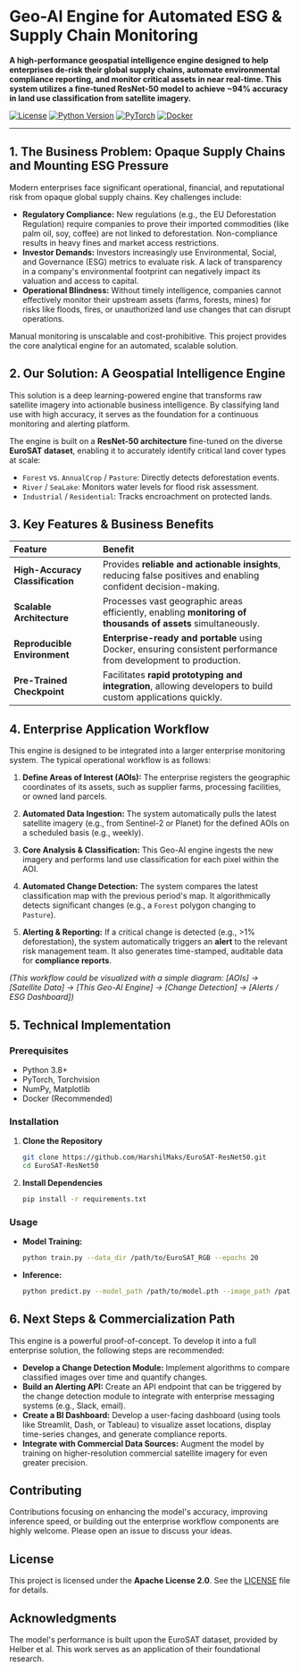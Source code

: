   # Geo-AI Engine for Automated ESG & Supply Chain Monitoring

  **A high-performance geospatial intelligence engine designed to help enterprises de-risk their global supply chains, automate environmental compliance reporting, and monitor critical assets in near real-time. This system utilizes a fine-tuned ResNet-50 model to achieve ~94% accuracy in land use classification from satellite imagery.**

  [![License](https://img.shields.io/badge/License-Apache_2.0-blue.svg)](https://opensource.org/licenses/Apache-2.0)
  [![Python Version](https://img.shields.io/badge/Python-3.8%2B-blue.svg)](https://www.python.org/downloads/)
  [![PyTorch](https://img.shields.io/badge/PyTorch-%23EE4C2C.svg?style=flat&logo=PyTorch&logoColor=white)](https://pytorch.org/)
  [![Docker](https://img.shields.io/badge/Docker-Ready-blue?logo=docker&logoColor=white)](https://www.docker.com/)

</div>

---

## 1. The Business Problem: Opaque Supply Chains and Mounting ESG Pressure

Modern enterprises face significant operational, financial, and reputational risk from opaque global supply chains. Key challenges include:

*   **Regulatory Compliance:** New regulations (e.g., the EU Deforestation Regulation) require companies to prove their imported commodities (like palm oil, soy, coffee) are not linked to deforestation. Non-compliance results in heavy fines and market access restrictions.
*   **Investor Demands:** Investors increasingly use Environmental, Social, and Governance (ESG) metrics to evaluate risk. A lack of transparency in a company's environmental footprint can negatively impact its valuation and access to capital.
*   **Operational Blindness:** Without timely intelligence, companies cannot effectively monitor their upstream assets (farms, forests, mines) for risks like floods, fires, or unauthorized land use changes that can disrupt operations.

Manual monitoring is unscalable and cost-prohibitive. This project provides the core analytical engine for an automated, scalable solution.

## 2. Our Solution: A Geospatial Intelligence Engine

This solution is a deep learning-powered engine that transforms raw satellite imagery into actionable business intelligence. By classifying land use with high accuracy, it serves as the foundation for a continuous monitoring and alerting platform.

The engine is built on a **ResNet-50 architecture** fine-tuned on the diverse **EuroSAT dataset**, enabling it to accurately identify critical land cover types at scale:
*   `Forest` vs. `AnnualCrop` / `Pasture`: Directly detects deforestation events.
*   `River` / `SeaLake`: Monitors water levels for flood risk assessment.
*   `Industrial` / `Residential`: Tracks encroachment on protected lands.

## 3. Key Features & Business Benefits

| Feature                      | Benefit                                                                                               |
| :--------------------------- | :---------------------------------------------------------------------------------------------------- |
| **High-Accuracy Classification** | Provides **reliable and actionable insights**, reducing false positives and enabling confident decision-making. |
| **Scalable Architecture**        | Processes vast geographic areas efficiently, enabling **monitoring of thousands of assets** simultaneously.       |
| **Reproducible Environment**     | **Enterprise-ready and portable** using Docker, ensuring consistent performance from development to production. |
| **Pre-Trained Checkpoint**       | Facilitates **rapid prototyping and integration**, allowing developers to build custom applications quickly.    |

## 4. Enterprise Application Workflow

This engine is designed to be integrated into a larger enterprise monitoring system. The typical operational workflow is as follows:

1.  **Define Areas of Interest (AOIs):** The enterprise registers the geographic coordinates of its assets, such as supplier farms, processing facilities, or owned land parcels.

2.  **Automated Data Ingestion:** The system automatically pulls the latest satellite imagery (e.g., from Sentinel-2 or Planet) for the defined AOIs on a scheduled basis (e.g., weekly).

3.  **Core Analysis & Classification:** This Geo-AI engine ingests the new imagery and performs land use classification for each pixel within the AOI.

4.  **Automated Change Detection:** The system compares the latest classification map with the previous period's map. It algorithmically detects significant changes (e.g., a `Forest` polygon changing to `Pasture`).

5.  **Alerting & Reporting:** If a critical change is detected (e.g., >1% deforestation), the system automatically triggers an **alert** to the relevant risk management team. It also generates time-stamped, auditable data for **compliance reports**.

*(This workflow could be visualized with a simple diagram: [AOIs] -> [Satellite Data] -> [This Geo-AI Engine] -> [Change Detection] -> [Alerts / ESG Dashboard])*

## 5. Technical Implementation

### Prerequisites
*   Python 3.8+
*   PyTorch, Torchvision
*   NumPy, Matplotlib
*   Docker (Recommended)

### Installation
1.  **Clone the Repository**
    ```bash
    git clone https://github.com/HarshilMaks/EuroSAT-ResNet50.git
    cd EuroSAT-ResNet50
    ```
2.  **Install Dependencies**
    ```bash
    pip install -r requirements.txt
    ```

### Usage
*   **Model Training:**
    ```bash
    python train.py --data_dir /path/to/EuroSAT_RGB --epochs 20
    ```
*   **Inference:**
    ```bash
    python predict.py --model_path /path/to/model.pth --image_path /path/to/asset_image.jpg
    ```

## 6. Next Steps & Commercialization Path

This engine is a powerful proof-of-concept. To develop it into a full enterprise solution, the following steps are recommended:

*   **Develop a Change Detection Module:** Implement algorithms to compare classified images over time and quantify changes.
*   **Build an Alerting API:** Create an API endpoint that can be triggered by the change detection module to integrate with enterprise messaging systems (e.g., Slack, email).
*   **Create a BI Dashboard:** Develop a user-facing dashboard (using tools like Streamlit, Dash, or Tableau) to visualize asset locations, display time-series changes, and generate compliance reports.
*   **Integrate with Commercial Data Sources:** Augment the model by training on higher-resolution commercial satellite imagery for even greater precision.

## Contributing

Contributions focusing on enhancing the model's accuracy, improving inference speed, or building out the enterprise workflow components are highly welcome. Please open an issue to discuss your ideas.

## License

This project is licensed under the **Apache License 2.0**. See the [LICENSE](LICENSE) file for details.

## Acknowledgments

The model's performance is built upon the EuroSAT dataset, provided by Helber et al. This work serves as an application of their foundational research.